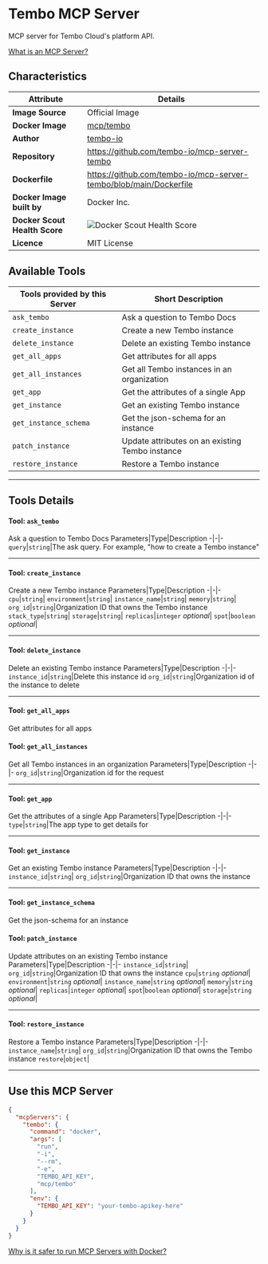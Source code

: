 # Tembo MCP Server

MCP server for Tembo Cloud's platform API.

[What is an MCP Server?](https://www.anthropic.com/news/model-context-protocol)

## Characteristics
Attribute|Details|
|-|-|
**Image Source**|Official Image
**Docker Image**|[mcp/tembo](https://hub.docker.com/repository/docker/mcp/tembo)
**Author**|[tembo-io](https://github.com/tembo-io)
**Repository**|https://github.com/tembo-io/mcp-server-tembo
**Dockerfile**|https://github.com/tembo-io/mcp-server-tembo/blob/main/Dockerfile
**Docker Image built by**|Docker Inc.
**Docker Scout Health Score**| ![Docker Scout Health Score](https://api.scout.docker.com/v1/policy/insights/org-image-score/badge/mcp/tembo)
**Licence**|MIT License

## Available Tools
Tools provided by this Server|Short Description
-|-
`ask_tembo`|Ask a question to Tembo Docs|
`create_instance`|Create a new Tembo instance|
`delete_instance`|Delete an existing Tembo instance|
`get_all_apps`|Get attributes for all apps|
`get_all_instances`|Get all Tembo instances in an organization|
`get_app`|Get the attributes of a single App|
`get_instance`|Get an existing Tembo instance|
`get_instance_schema`|Get the json-schema for an instance|
`patch_instance`|Update attributes on an existing Tembo instance|
`restore_instance`|Restore a Tembo instance|

---
## Tools Details

#### Tool: **`ask_tembo`**
Ask a question to Tembo Docs
Parameters|Type|Description
-|-|-
`query`|`string`|The ask query. For example, "how to create a Tembo instance"

---
#### Tool: **`create_instance`**
Create a new Tembo instance
Parameters|Type|Description
-|-|-
`cpu`|`string`|
`environment`|`string`|
`instance_name`|`string`|
`memory`|`string`|
`org_id`|`string`|Organization ID that owns the Tembo instance
`stack_type`|`string`|
`storage`|`string`|
`replicas`|`integer` *optional*|
`spot`|`boolean` *optional*|

---
#### Tool: **`delete_instance`**
Delete an existing Tembo instance
Parameters|Type|Description
-|-|-
`instance_id`|`string`|Delete this instance id
`org_id`|`string`|Organization id of the instance to delete

---
#### Tool: **`get_all_apps`**
Get attributes for all apps
#### Tool: **`get_all_instances`**
Get all Tembo instances in an organization
Parameters|Type|Description
-|-|-
`org_id`|`string`|Organization id for the request

---
#### Tool: **`get_app`**
Get the attributes of a single App
Parameters|Type|Description
-|-|-
`type`|`string`|The app type to get details for

---
#### Tool: **`get_instance`**
Get an existing Tembo instance
Parameters|Type|Description
-|-|-
`instance_id`|`string`|
`org_id`|`string`|Organization ID that owns the instance

---
#### Tool: **`get_instance_schema`**
Get the json-schema for an instance
#### Tool: **`patch_instance`**
Update attributes on an existing Tembo instance
Parameters|Type|Description
-|-|-
`instance_id`|`string`|
`org_id`|`string`|Organization ID that owns the instance
`cpu`|`string` *optional*|
`environment`|`string` *optional*|
`instance_name`|`string` *optional*|
`memory`|`string` *optional*|
`replicas`|`integer` *optional*|
`spot`|`boolean` *optional*|
`storage`|`string` *optional*|

---
#### Tool: **`restore_instance`**
Restore a Tembo instance
Parameters|Type|Description
-|-|-
`instance_name`|`string`|
`org_id`|`string`|Organization ID that owns the Tembo instance
`restore`|`object`|

---
## Use this MCP Server

```json
{
  "mcpServers": {
    "tembo": {
      "command": "docker",
      "args": [
        "run",
        "-i",
        "--rm",
        "-e",
        "TEMBO_API_KEY",
        "mcp/tembo"
      ],
      "env": {
        "TEMBO_API_KEY": "your-tembo-apikey-here"
      }
    }
  }
}
```

[Why is it safer to run MCP Servers with Docker?](https://www.docker.com/blog/the-model-context-protocol-simplifying-building-ai-apps-with-anthropic-claude-desktop-and-docker/)
